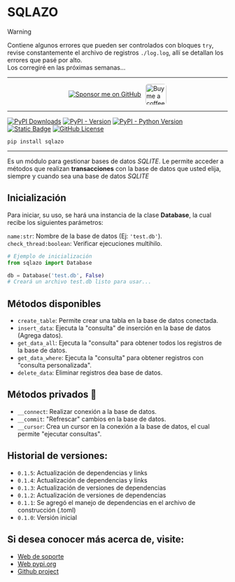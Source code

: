 # SQLAZO

> [!WARNING]
> Contiene algunos errores que pueden ser controlados con bloques `try`, revise constantemente el archivo de registros `./log.log`, allí se detallan los errores que pasé por alto.<br>
> Los corregiré en las próximas semanas...

---

<div style="display: flex; align-items: center; justify-content: center; margin: 10px 0; gap: 10px; max-height: 48px; height: 48px;">
  <a href="https://github.com/sponsors/tutosrive" target="_blank">
  <img src="https://img.shields.io/badge/Sponsor-%F0%9F%92%96%20tutosrive-orange?style=for-the-badge&logo=github" alt="Sponsor me on GitHub">
</a>
  <a href="https://www.buymeacoffee.com/tutosrive">
    <img 
      src="https://img.buymeacoffee.com/button-api/?text=Buy me a coffee&emoji=☕&slug=tutosrive&button_colour=FFDD00&font_colour=000000&font_family=Cookie&outline_colour=000000&coffee_colour=ffffff" 
      style="height: 48px; width: auto; object-fit: contain; border-radius: 6px;" 
      alt="Buy me a coffee button">
  </a>
</div>

---

  <!-- Badges -->
  <div>
<!-- Total downloads -->
    <a href="https://pepy.tech/projects/sqlazo"><img src="https://static.pepy.tech/badge/sqlazo" alt="PyPI Downloads"></a>
<!-- Versión actual -->
    <a href="https://pypi.org/project/sqlazo/"><img alt="PyPI - Version" src="https://img.shields.io/pypi/v/sqlazo?label=sqlazo"></a>
<!-- Python versions supported -->
    <a href="https://python.org/"><img alt="PyPI - Python Version" src="https://img.shields.io/pypi/pyversions/sqlazo"></a> 
<!-- Author -->
    <a href="https://github.com/tutosrive"><img alt="Static Badge" src="https://img.shields.io/badge/Tutos%20Rive-Author-brightgreen"></a>
<!-- Licencia -->
    <a href="https://raw.githubusercontent.com/tutosrive/sqlazo/main/LICENSE"><img alt="GitHub License" src="https://img.shields.io/github/license/tutosrive/sqlazo"></a>
  </div>

```shell
pip install sqlazo
```
---

Es un módulo para gestionar bases de datos _SQLITE_. Le permite acceder a métodos que realizan **transacciones** con la base de datos que usted elija, siempre y cuando sea una base de datos _SQLITE_

## Inicialización

Para iniciar, su uso, se hará una instancia de la clase **Database**, la cual recibe los siguientes parámetros:

`name:str`: Nombre de la base de datos (Ej: `'test.db'`).
`check_thread:boolean`: Verificar ejecuciones multihilo.

```py
# Ejemplo de inicialización
from sqlazo import Database

db = Database('test.db', False)
# Creará un archivo test.db listo para usar...
```

## Métodos disponibles

- `create_table`: Permite crear una tabla en la base de datos conectada.
- `insert_data`: Ejecuta la "consulta" de inserción en la base de datos (Agrega datos).
- `get_data_all`: Ejecuta la "consulta" para obtener todos los registros de la base de datos.
- `get_data_where`: Ejecuta la "consulta" para obtener registros con "consulta personalizada".
- `delete_data`: Eliminar registros dea base de datos.

## Métodos privados 🔏
- `__connect`: Realizar conexión a la base de datos.
- `__commit`: "Refrescar" cambios en la base de datos.
- `__cursor`: Crea un cursor en la conexión a la base de datos, el cual permite "ejecutar consultas".

## Historial de versiones:
- `0.1.5`: Actualización de dependencias y links
- `0.1.4`: Actualización de dependencias y links
- `0.1.3`: Actualización de versiones de dependencias
- `0.1.2`: Actualización de versiones de dependencias
- `0.1.1`: Se agregó el manejo de dependencias en el archivo de construcción (.toml)
- `0.1.0`: Versión inicial

## Si desea conocer más acerca de, visite:
- [Web de soporte](https://tutosrive.github.io/sqlazo/)
- [Web pypi.org](https://pypi.org/project/sqlazo/)
- [Github project](https://github.com/Dev2Forge/sqlazo/)
